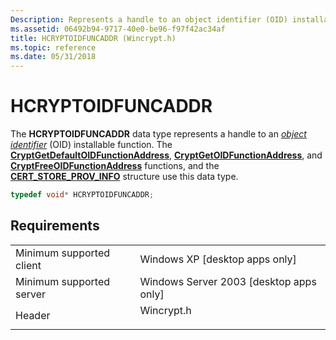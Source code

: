 ```yaml
---
Description: Represents a handle to an object identifier (OID) installable function.
ms.assetid: 06492b94-9717-40e0-be96-f97f42ac34af
title: HCRYPTOIDFUNCADDR (Wincrypt.h)
ms.topic: reference
ms.date: 05/31/2018
---
```


# HCRYPTOIDFUNCADDR

The **HCRYPTOIDFUNCADDR** data type represents a handle to an [*object identifier*](../secgloss/o-gly.md) (OID) installable function. The [**CryptGetDefaultOIDFunctionAddress**](/windows/desktop/api/Wincrypt/nf-wincrypt-cryptgetdefaultoidfunctionaddress), [**CryptGetOIDFunctionAddress**](/windows/desktop/api/Wincrypt/nf-wincrypt-cryptgetoidfunctionaddress), and [**CryptFreeOIDFunctionAddress**](/windows/desktop/api/Wincrypt/nf-wincrypt-cryptfreeoidfunctionaddress) functions, and the [**CERT\_STORE\_PROV\_INFO**](/windows/desktop/api/Wincrypt/ns-wincrypt-cert_store_prov_info) structure use this data type.


```C++
typedef void* HCRYPTOIDFUNCADDR;
```



## Requirements



|                                     |                                                                                       |
|-------------------------------------|---------------------------------------------------------------------------------------|
| Minimum supported client<br/> | Windows XP \[desktop apps only\]<br/>                                           |
| Minimum supported server<br/> | Windows Server 2003 \[desktop apps only\]<br/>                                  |
| Header<br/>                   | <dl> <dt>Wincrypt.h</dt> </dl> |



 

 